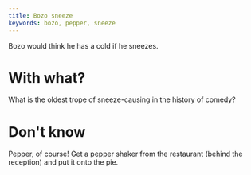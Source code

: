 ```yaml
---
title: Bozo sneeze
keywords: bozo, pepper, sneeze
---
```


Bozo would think he has a cold if he sneezes.

# With what?
What is the oldest trope of sneeze-causing in the history of comedy?

# Don't know
Pepper, of course! Get a pepper shaker from the restaurant (behind the reception) and put it onto the pie.
